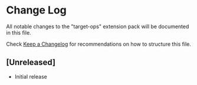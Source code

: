 # Change Log

All notable changes to the "target-ops" extension pack will be documented in this file.

Check [Keep a Changelog](http://keepachangelog.com/) for recommendations on how to structure this file.

## [Unreleased]

- Initial release
